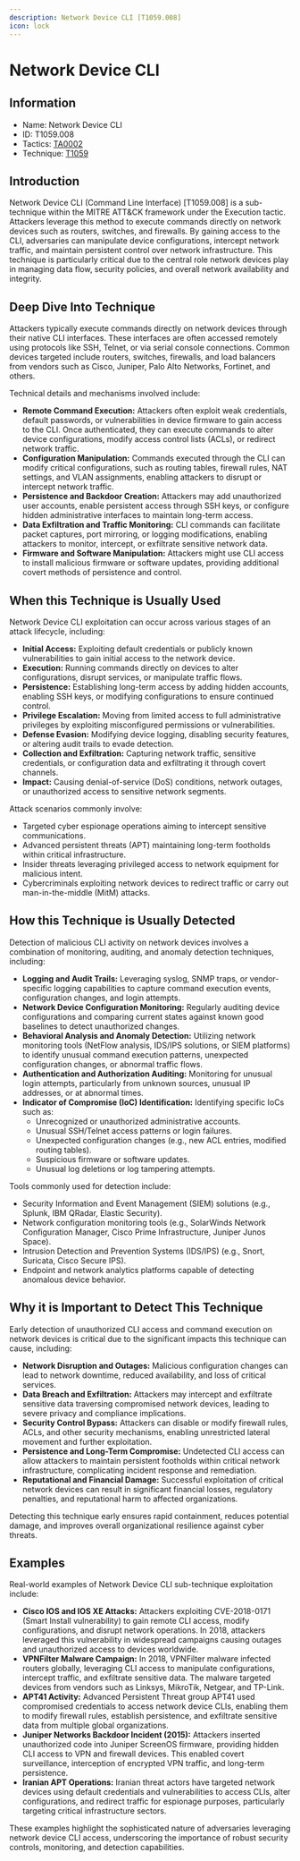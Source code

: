 ```yaml
---
description: Network Device CLI [T1059.008]
icon: lock
---
```


# Network Device CLI

## Information

- Name: Network Device CLI
- ID: T1059.008
- Tactics: [TA0002](../TA0002/TA0002.md)
- Technique: [T1059](T1059.md)

## Introduction

Network Device CLI (Command Line Interface) \[T1059.008] is a sub-technique within the MITRE ATT\&CK framework under the Execution tactic. Attackers leverage this method to execute commands directly on network devices such as routers, switches, and firewalls. By gaining access to the CLI, adversaries can manipulate device configurations, intercept network traffic, and maintain persistent control over network infrastructure. This technique is particularly critical due to the central role network devices play in managing data flow, security policies, and overall network availability and integrity.

## Deep Dive Into Technique

Attackers typically execute commands directly on network devices through their native CLI interfaces. These interfaces are often accessed remotely using protocols like SSH, Telnet, or via serial console connections. Common devices targeted include routers, switches, firewalls, and load balancers from vendors such as Cisco, Juniper, Palo Alto Networks, Fortinet, and others.

Technical details and mechanisms involved include:

- **Remote Command Execution:** Attackers often exploit weak credentials, default passwords, or vulnerabilities in device firmware to gain access to the CLI. Once authenticated, they can execute commands to alter device configurations, modify access control lists (ACLs), or redirect network traffic.
- **Configuration Manipulation:** Commands executed through the CLI can modify critical configurations, such as routing tables, firewall rules, NAT settings, and VLAN assignments, enabling attackers to disrupt or intercept network traffic.
- **Persistence and Backdoor Creation:** Attackers may add unauthorized user accounts, enable persistent access through SSH keys, or configure hidden administrative interfaces to maintain long-term access.
- **Data Exfiltration and Traffic Monitoring:** CLI commands can facilitate packet captures, port mirroring, or logging modifications, enabling attackers to monitor, intercept, or exfiltrate sensitive network data.
- **Firmware and Software Manipulation:** Attackers might use CLI access to install malicious firmware or software updates, providing additional covert methods of persistence and control.

## When this Technique is Usually Used

Network Device CLI exploitation can occur across various stages of an attack lifecycle, including:

- **Initial Access:** Exploiting default credentials or publicly known vulnerabilities to gain initial access to the network device.
- **Execution:** Running commands directly on devices to alter configurations, disrupt services, or manipulate traffic flows.
- **Persistence:** Establishing long-term access by adding hidden accounts, enabling SSH keys, or modifying configurations to ensure continued control.
- **Privilege Escalation:** Moving from limited access to full administrative privileges by exploiting misconfigured permissions or vulnerabilities.
- **Defense Evasion:** Modifying device logging, disabling security features, or altering audit trails to evade detection.
- **Collection and Exfiltration:** Capturing network traffic, sensitive credentials, or configuration data and exfiltrating it through covert channels.
- **Impact:** Causing denial-of-service (DoS) conditions, network outages, or unauthorized access to sensitive network segments.

Attack scenarios commonly involve:

- Targeted cyber espionage operations aiming to intercept sensitive communications.
- Advanced persistent threats (APT) maintaining long-term footholds within critical infrastructure.
- Insider threats leveraging privileged access to network equipment for malicious intent.
- Cybercriminals exploiting network devices to redirect traffic or carry out man-in-the-middle (MitM) attacks.

## How this Technique is Usually Detected

Detection of malicious CLI activity on network devices involves a combination of monitoring, auditing, and anomaly detection techniques, including:

- **Logging and Audit Trails:** Leveraging syslog, SNMP traps, or vendor-specific logging capabilities to capture command execution events, configuration changes, and login attempts.
- **Network Device Configuration Monitoring:** Regularly auditing device configurations and comparing current states against known good baselines to detect unauthorized changes.
- **Behavioral Analysis and Anomaly Detection:** Utilizing network monitoring tools (NetFlow analysis, IDS/IPS solutions, or SIEM platforms) to identify unusual command execution patterns, unexpected configuration changes, or abnormal traffic flows.
- **Authentication and Authorization Auditing:** Monitoring for unusual login attempts, particularly from unknown sources, unusual IP addresses, or at abnormal times.
- **Indicator of Compromise (IoC) Identification:** Identifying specific IoCs such as:
  - Unrecognized or unauthorized administrative accounts.
  - Unusual SSH/Telnet access patterns or login failures.
  - Unexpected configuration changes (e.g., new ACL entries, modified routing tables).
  - Suspicious firmware or software updates.
  - Unusual log deletions or log tampering attempts.

Tools commonly used for detection include:

- Security Information and Event Management (SIEM) solutions (e.g., Splunk, IBM QRadar, Elastic Security).
- Network configuration monitoring tools (e.g., SolarWinds Network Configuration Manager, Cisco Prime Infrastructure, Juniper Junos Space).
- Intrusion Detection and Prevention Systems (IDS/IPS) (e.g., Snort, Suricata, Cisco Secure IPS).
- Endpoint and network analytics platforms capable of detecting anomalous device behavior.

## Why it is Important to Detect This Technique

Early detection of unauthorized CLI access and command execution on network devices is critical due to the significant impacts this technique can cause, including:

- **Network Disruption and Outages:** Malicious configuration changes can lead to network downtime, reduced availability, and loss of critical services.
- **Data Breach and Exfiltration:** Attackers may intercept and exfiltrate sensitive data traversing compromised network devices, leading to severe privacy and compliance implications.
- **Security Control Bypass:** Attackers can disable or modify firewall rules, ACLs, and other security mechanisms, enabling unrestricted lateral movement and further exploitation.
- **Persistence and Long-Term Compromise:** Undetected CLI access can allow attackers to maintain persistent footholds within critical network infrastructure, complicating incident response and remediation.
- **Reputational and Financial Damage:** Successful exploitation of critical network devices can result in significant financial losses, regulatory penalties, and reputational harm to affected organizations.

Detecting this technique early ensures rapid containment, reduces potential damage, and improves overall organizational resilience against cyber threats.

## Examples

Real-world examples of Network Device CLI sub-technique exploitation include:

- **Cisco IOS and IOS XE Attacks:** Attackers exploiting CVE-2018-0171 (Smart Install vulnerability) to gain remote CLI access, modify configurations, and disrupt network operations. In 2018, attackers leveraged this vulnerability in widespread campaigns causing outages and unauthorized access to devices worldwide.
- **VPNFilter Malware Campaign:** In 2018, VPNFilter malware infected routers globally, leveraging CLI access to manipulate configurations, intercept traffic, and exfiltrate sensitive data. The malware targeted devices from vendors such as Linksys, MikroTik, Netgear, and TP-Link.
- **APT41 Activity:** Advanced Persistent Threat group APT41 used compromised credentials to access network device CLIs, enabling them to modify firewall rules, establish persistence, and exfiltrate sensitive data from multiple global organizations.
- **Juniper Networks Backdoor Incident (2015):** Attackers inserted unauthorized code into Juniper ScreenOS firmware, providing hidden CLI access to VPN and firewall devices. This enabled covert surveillance, interception of encrypted VPN traffic, and long-term persistence.
- **Iranian APT Operations:** Iranian threat actors have targeted network devices using default credentials and vulnerabilities to access CLIs, alter configurations, and redirect traffic for espionage purposes, particularly targeting critical infrastructure sectors.

These examples highlight the sophisticated nature of adversaries leveraging network device CLI access, underscoring the importance of robust security controls, monitoring, and detection capabilities.
